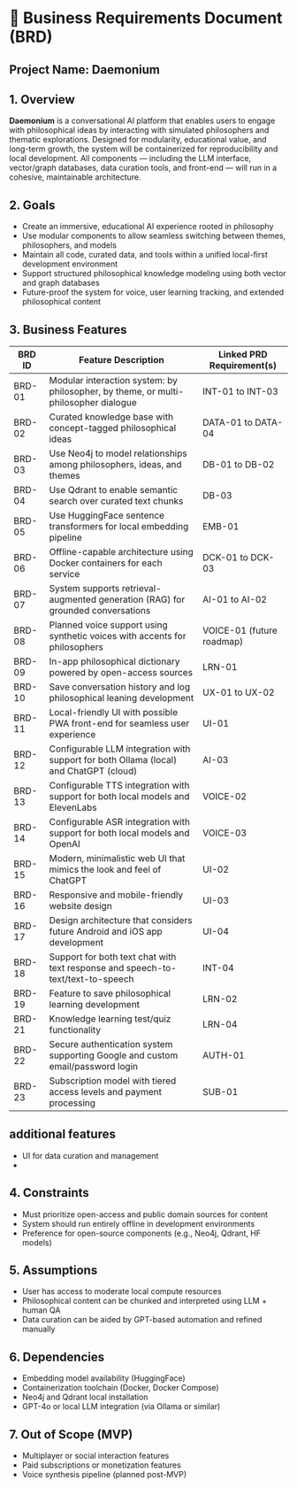 # 📘 Business Requirements Document (BRD)

## Project Name: Daemonium

## 1. Overview
**Daemonium** is a conversational AI platform that enables users to engage with philosophical ideas by interacting with simulated philosophers and thematic explorations. Designed for modularity, educational value, and long-term growth, the system will be containerized for reproducibility and local development. All components — including the LLM interface, vector/graph databases, data curation tools, and front-end — will run in a cohesive, maintainable architecture.

## 2. Goals
- Create an immersive, educational AI experience rooted in philosophy
- Use modular components to allow seamless switching between themes, philosophers, and models
- Maintain all code, curated data, and tools within a unified local-first development environment
- Support structured philosophical knowledge modeling using both vector and graph databases
- Future-proof the system for voice, user learning tracking, and extended philosophical content

## 3. Business Features

| BRD ID | Feature Description                                                                 | Linked PRD Requirement(s)       |
|--------|--------------------------------------------------------------------------------------|---------------------------------|
| BRD-01 | Modular interaction system: by philosopher, by theme, or multi-philosopher dialogue | INT-01 to INT-03                |
| BRD-02 | Curated knowledge base with concept-tagged philosophical ideas                      | DATA-01 to DATA-04              |
| BRD-03 | Use Neo4j to model relationships among philosophers, ideas, and themes              | DB-01 to DB-02                  |
| BRD-04 | Use Qdrant to enable semantic search over curated text chunks                       | DB-03                           |
| BRD-05 | Use HuggingFace sentence transformers for local embedding pipeline                  | EMB-01                          |
| BRD-06 | Offline-capable architecture using Docker containers for each service               | DCK-01 to DCK-03                |
| BRD-07 | System supports retrieval-augmented generation (RAG) for grounded conversations     | AI-01 to AI-02                  |
| BRD-08 | Planned voice support using synthetic voices with accents for philosophers          | VOICE-01 (future roadmap)       |
| BRD-09 | In-app philosophical dictionary powered by open-access sources                      | LRN-01                          |
| BRD-10 | Save conversation history and log philosophical leaning development                 | UX-01 to UX-02                  |
| BRD-11 | Local-friendly UI with possible PWA front-end for seamless user experience          | UI-01                           |
| BRD-12 | Configurable LLM integration with support for both Ollama (local) and ChatGPT (cloud) | AI-03                           |
| BRD-13 | Configurable TTS integration with support for both local models and ElevenLabs      | VOICE-02                        |
| BRD-14 | Configurable ASR integration with support for both local models and OpenAI          | VOICE-03                        |
| BRD-15 | Modern, minimalistic web UI that mimics the look and feel of ChatGPT                | UI-02                           |
| BRD-16 | Responsive and mobile-friendly website design                                      | UI-03                           |
| BRD-17 | Design architecture that considers future Android and iOS app development           | UI-04                           |
| BRD-18 | Support for both text chat with text response and speech-to-text/text-to-speech    | INT-04                          |
| BRD-19 | Feature to save philosophical learning development                                  | LRN-02                          |
| BRD-21 | Knowledge learning test/quiz functionality                                         | LRN-04                          |
| BRD-22 | Secure authentication system supporting Google and custom email/password login      | AUTH-01                         |
| BRD-23 | Subscription model with tiered access levels and payment processing                  | SUB-01                          |

## additional features
- UI for data curation and management
- 

## 4. Constraints
- Must prioritize open-access and public domain sources for content
- System should run entirely offline in development environments
- Preference for open-source components (e.g., Neo4j, Qdrant, HF models)

## 5. Assumptions
- User has access to moderate local compute resources
- Philosophical content can be chunked and interpreted using LLM + human QA
- Data curation can be aided by GPT-based automation and refined manually

## 6. Dependencies
- Embedding model availability (HuggingFace)
- Containerization toolchain (Docker, Docker Compose)
- Neo4j and Qdrant local installation
- GPT-4o or local LLM integration (via Ollama or similar)

## 7. Out of Scope (MVP)
- Multiplayer or social interaction features
- Paid subscriptions or monetization features
- Voice synthesis pipeline (planned post-MVP)

